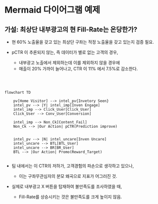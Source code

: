 # Mermaid 다이어그램 예제

## 가설: 최상단 내부광고의 현 Fill-Rate는 온당한가?

* 현 60% 노출율을 갖고 있는 최상단 구좌는 적정 노출율을 갖고 있는지 검증 필요.
  
* pCTR 이 추론되지 않는, 즉 데이터가 별로 없는 고객의 경우, 
  * 내부광고 노출에서 제외하는데 이를 제외하지 않을 경우에 
  * 매출이 20% 가까이 늘어나고, CTR 이 11% 에서 7.5%로 감소한다.

<br><br>

```mermaid
flowchart TD

    pv[Home Visitor] --> intel_pv{Invetory Seen}
    intel_pv --> |Y| intel_imp[Inven Engage]
    intel_imp --> Click_User[Click_User]
    Click_User --> Conv_User[Conversion]

    intel_imp --> Non_Ck[Content_Fail]
    Non_Ck --> |Our Action| pCTR(Prediction improve)
    

    intel_pv --> |N| intel_uncare[Inven Uncare]
    intel_uncare --> BTL[BTL_User]
    intel_uncare --> BR[BR_User]
    BTL --> |Our Action| Promo(Reward_Target)


```

* 팀 내에서는 이 CTR의 저하가, 고객경험의 파손으로 생각하고 있으나, 
  * 이는 구좌무관심자의 분모 왜곡으로 지표가 어그러진 것.

* 실제로 내부광고 X 버튼을 탑재하여 불만족도를 조사하였을 때,
  * Fill-Rate를 상승시키는 것은 불만족도를 크게 높이지 않음.
